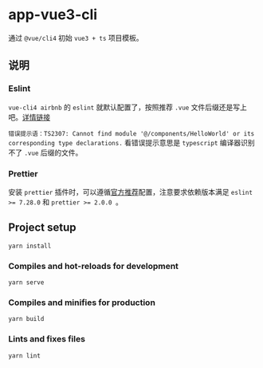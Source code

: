 # app-vue3-cli

通过 `@vue/cli4` 初始 `vue3 + ts` 项目模板。

## 说明

### Eslint

`vue-cli4 airbnb` 的 `eslint` 就默认配置了，按照推荐 `.vue` 文件后缀还是写上吧。[详情链接](https://github.com/vuejs/eslint-config-airbnb/blob/master/index.js)

`错误提示语：TS2307: Cannot find module '@/components/HelloWorld' or its corresponding type declarations.`
看错误提示意思是 `typescript` 编译器识别不了 `.vue` 后缀的文件。

### Prettier

安装 `prettier` 插件时，可以遵循[官方推荐](https://github.com/vuejs/eslint-config-prettier/blob/main/README.md)配置，注意要求依赖版本满足 `eslint >= 7.28.0` 和 `prettier >= 2.0.0 `。

## Project setup
```
yarn install
```

### Compiles and hot-reloads for development
```
yarn serve
```

### Compiles and minifies for production
```
yarn build
```

### Lints and fixes files
```
yarn lint
```
